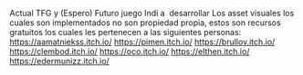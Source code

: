 Actual TFG y (Espero) Futuro juego Indi a  desarrollar
Los asset visuales los cuales son implementados no son propiedad propia, estos son recursos gratuitos los cuales les pertenecen a las siguientes personas:
https://aamatniekss.itch.io/
https://pimen.itch.io/
https://brullov.itch.io/
https://clembod.itch.io/
https://oco.itch.io/
https://elthen.itch.io/
https://edermunizz.itch.io/
